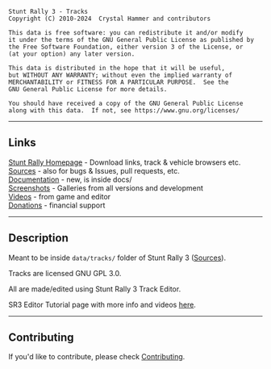 
    Stunt Rally 3 - Tracks
    Copyright (C) 2010-2024  Crystal Hammer and contributors

    This data is free software: you can redistribute it and/or modify
    it under the terms of the GNU General Public License as published by
    the Free Software Foundation, either version 3 of the License, or
    (at your option) any later version.

    This data is distributed in the hope that it will be useful,
    but WITHOUT ANY WARRANTY; without even the implied warranty of
    MERCHANTABILITY or FITNESS FOR A PARTICULAR PURPOSE.  See the
    GNU General Public License for more details.

    You should have received a copy of the GNU General Public License
    along with this data.  If not, see https://www.gnu.org/licenses/

------------------------------------------------------------------------------

## Links

[Stunt Rally Homepage](https://cryham.org/stuntrally/) - Download links, track & vehicle browsers etc.  
[Sources](https://github.com/stuntrally/stuntrally3/) - also for bugs & Issues, pull requests, etc.  
[Documentation](https://github.com/stuntrally/stuntrally3/blob/main/docs/_menu.md) - new, is inside docs/  
[Screenshots](https://cryham.org/stuntrally/gallery) - Galleries from all versions and development  
[Videos](https://www.youtube.com/user/TheCrystalHammer) - from game and editor  
[Donations](https://cryham.org/donate/) - financial support

------------------------------------------------------------------------------

## Description

Meant to be inside `data/tracks/` folder of Stunt Rally 3 ([Sources](https://github.com/stuntrally/stuntrally3/)).

Tracks are licensed GNU GPL 3.0.

All are made/edited using Stunt Rally 3 Track Editor.

SR3 Editor Tutorial page with more info and videos [here](https://github.com/stuntrally/stuntrally3/blob/main/docs/Editor.md).

------------------------------------------------------------------------------

## Contributing

If you'd like to contribute, please check [Contributing](https://github.com/stuntrally/stuntrally3/blob/main/docs/Contributing.md).

